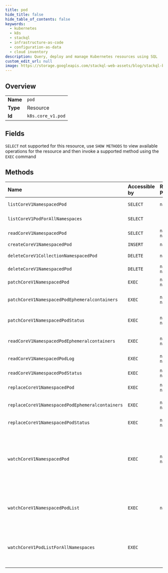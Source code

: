 ```yaml
---
title: pod
hide_title: false
hide_table_of_contents: false
keywords:
  - kubernetes
  - k8s
  - stackql
  - infrastructure-as-code
  - configuration-as-data
  - cloud inventory
description: Query, deploy and manage Kubernetes resources using SQL
custom_edit_url: null
image: https://storage.googleapis.com/stackql-web-assets/blog/stackql-blog-post-featured-image.png
---
```

  
    

## Overview
<table><tbody>
<tr><td><b>Name</b></td><td><code>pod</code></td></tr>
<tr><td><b>Type</b></td><td>Resource</td></tr>
<tr><td><b>Id</b></td><td><code>k8s.core_v1.pod</code></td></tr>
</tbody></table>

## Fields
`SELECT` not supported for this resource, use `SHOW METHODS` to view available operations for the resource and then invoke a supported method using the `EXEC` command  
## Methods
| Name | Accessible by | Required Params | Description |
|:-----|:--------------|:----------------|:------------|
| `listCoreV1NamespacedPod` | `SELECT` | `namespace` | list or watch objects of kind Pod |
| `listCoreV1PodForAllNamespaces` | `SELECT` |  | list or watch objects of kind Pod |
| `readCoreV1NamespacedPod` | `SELECT` | `name, namespace` | read the specified Pod |
| `createCoreV1NamespacedPod` | `INSERT` | `namespace` | create a Pod |
| `deleteCoreV1CollectionNamespacedPod` | `DELETE` | `namespace` | delete collection of Pod |
| `deleteCoreV1NamespacedPod` | `DELETE` | `name, namespace` | delete a Pod |
| `patchCoreV1NamespacedPod` | `EXEC` | `name, namespace` | partially update the specified Pod |
| `patchCoreV1NamespacedPodEphemeralcontainers` | `EXEC` | `name, namespace` | partially update ephemeralcontainers of the specified Pod |
| `patchCoreV1NamespacedPodStatus` | `EXEC` | `name, namespace` | partially update status of the specified Pod |
| `readCoreV1NamespacedPodEphemeralcontainers` | `EXEC` | `name, namespace` | read ephemeralcontainers of the specified Pod |
| `readCoreV1NamespacedPodLog` | `EXEC` | `name, namespace` | read log of the specified Pod |
| `readCoreV1NamespacedPodStatus` | `EXEC` | `name, namespace` | read status of the specified Pod |
| `replaceCoreV1NamespacedPod` | `EXEC` | `name, namespace` | replace the specified Pod |
| `replaceCoreV1NamespacedPodEphemeralcontainers` | `EXEC` | `name, namespace` | replace ephemeralcontainers of the specified Pod |
| `replaceCoreV1NamespacedPodStatus` | `EXEC` | `name, namespace` | replace status of the specified Pod |
| `watchCoreV1NamespacedPod` | `EXEC` | `name, namespace` | watch changes to an object of kind Pod. deprecated: use the 'watch' parameter with a list operation instead, filtered to a single item with the 'fieldSelector' parameter. |
| `watchCoreV1NamespacedPodList` | `EXEC` | `namespace` | watch individual changes to a list of Pod. deprecated: use the 'watch' parameter with a list operation instead. |
| `watchCoreV1PodListForAllNamespaces` | `EXEC` |  | watch individual changes to a list of Pod. deprecated: use the 'watch' parameter with a list operation instead. |
